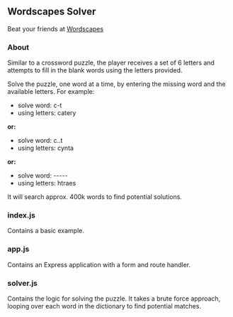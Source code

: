 ## Wordscapes Solver

Beat your friends at [Wordscapes](https://apps.apple.com/us/app/wordscapes/id1207472156)

### About

Similar to a crossword puzzle, the player receives a set of 6 letters and attempts to fill in the blank words using the letters provided.

Solve the puzzle, one word at a time, by entering the missing word and the available letters. For example:

- solve word: c-t
- using letters: catery

**or:**

- solve word: c..t
- using letters: cynta

**or:**

- solve word: -----
- using letters: htraes

It will search approx. 400k words to find potential solutions.

### index.js 
Contains a basic example.

### app.js 
Contains an Express application with a form and route handler.

### solver.js 
Contains the logic for solving the puzzle. It takes a brute force approach, looping over each word in the dictionary to find potential matches.
